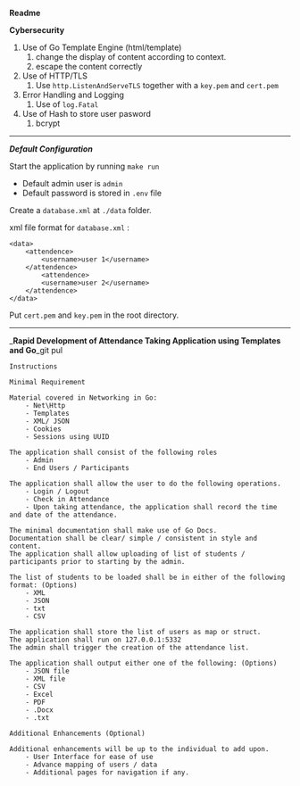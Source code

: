 
**Readme**

**Cybersecurity**

1. Use of Go Template Engine (html/template)
    1. change the display of content according to context.
    2. escape the content correctly
2. Use of HTTP/TLS
    1. Use ```http.ListenAndServeTLS``` together with a ```key.pem``` and ```cert.pem```
3. Error Handling and Logging
    1. Use of ```log.Fatal```
4. Use of Hash to store user pasword
    1. bcrypt

---
***Default Configuration***

Start the application by running ```make run```

- Default admin user is ```admin```
- Default password is stored in ```.env``` file

Create a ```database.xml``` at ```./data``` folder. 

xml file format for ```database.xml``` :

```
<data>
    <attendence>
        <username>user 1</username>
    </attendence>
        <attendence>
        <username>user 2</username>
    </attendence>
</data>
```
Put ```cert.pem``` and ```key.pem``` in the root directory.

---
_**Rapid Development of Attendance Taking Application using Templates and Go**_git pul

```
Instructions

Minimal Requirement

Material covered in Networking in Go:
    - Net\Http
    - Templates
    - XML/ JSON
    - Cookies
    - Sessions using UUID

The application shall consist of the following roles
    - Admin
    - End Users / Participants

The application shall allow the user to do the following operations.
    - Login / Logout
    - Check in Attendance
    - Upon taking attendance, the application shall record the time and date of the attendance.

The minimal documentation shall make use of Go Docs.
Documentation shall be clear/ simple / consistent in style and content.
The application shall allow uploading of list of students / participants prior to starting by the admin.

The list of students to be loaded shall be in either of the following format: (Options)
    - XML
    - JSON
    - txt
    - CSV

The application shall store the list of users as map or struct.
The application shall run on 127.0.0.1:5332
The admin shall trigger the creation of the attendance list.

The application shall output either one of the following: (Options)
    - JSON file
    - XML file
    - CSV
    - Excel
    - PDF
    - .Docx
    - .txt

Additional Enhancements (Optional)

Additional enhancements will be up to the individual to add upon.
    - User Interface for ease of use
    - Advance mapping of users / data
    - Additional pages for navigation if any.
